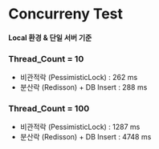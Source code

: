 
# Concurreny Test

#### Local 환경 & 단일 서버 기준

### Thread_Count = 10
- 비관적락 (PessimisticLock) : 262 ms 
- 분산락 (Redisson) + DB Insert : 288 ms


### Thread_Count = 100
- 비관적락 (PessimisticLock) : 1287 ms
- 분산락 (Redisson) + DB Insert : 4748 ms
